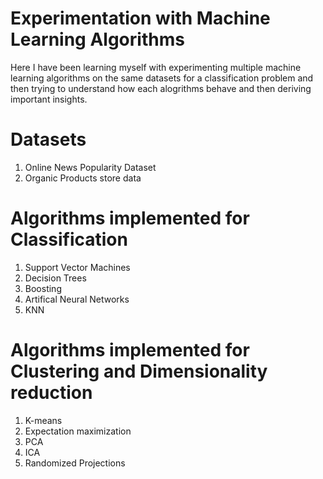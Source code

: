# Experimentation with Machine Learning Algorithms

Here I have been learning myself with experimenting multiple machine learning algorithms on the same datasets for a classification problem and then trying to understand how each alogrithms behave and then deriving important insights.

# Datasets
1) Online News Popularity Dataset
2) Organic Products store data

# Algorithms implemented for Classification
1) Support Vector Machines
2) Decision Trees
3) Boosting
4) Artifical Neural Networks
5) KNN

# Algorithms implemented for Clustering and Dimensionality reduction
1) K-means
2) Expectation maximization
3) PCA
4) ICA
5) Randomized Projections


